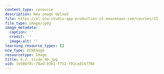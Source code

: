 ```yaml
---
content_type: resource
description: New image Upload
file: https://ol-ocw-studio-app-production.s3.amazonaws.com/courses/15-s21-nuts-and-bolts-of-business-plans-january-iap-2014/1e586f8c78ad03b1ff52f01ca814778b_4.2._slide_48.jpg
file_type: image/jpeg
image_metadata:
  caption: ''
  credit: ''
  image-alt: ''
learning_resource_types: []
ocw_type: OCWImage
resourcetype: Image
title: 4.2._slide_48.jpg
uid: 1e586f8c-78ad-03b1-ff52-f01ca814778b
---
```

